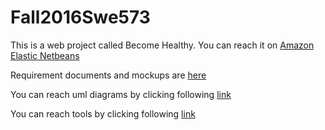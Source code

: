 # Fall2016Swe573

This is a web project called Become Healthy. You can reach it on [Amazon Elastic Netbeans](http://sample-env-1.85dpnqhnda.us-west-2.elasticbeanstalk.com/) 

Requirement documents and mockups are [here](https://github.com/ozanyarci/Fall2016Swe573/wiki/Requirements-Document)

You can reach uml diagrams by clicking following [link](https://github.com/ozanyarci/Fall2016Swe573/wiki/UML-Diagrams)

You can reach tools by clicking following [link](https://github.com/ozanyarci/Fall2016Swe573/wiki/Tools)


